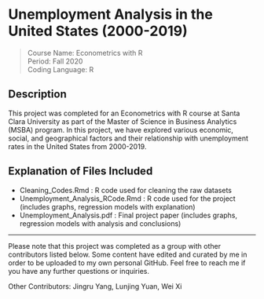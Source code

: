 # Unemployment Analysis in the United States (2000-2019)   

> Course Name: Econometrics with R  
Period: Fall 2020  
Coding Language: R  

## Description

This project was completed for an Econometrics with R course at Santa Clara University as part of the Master of Science in Business Analytics (MSBA) program. In this project, we have explored various economic, social, and geographical factors and their relationship with unemployment rates in the United States from 2000-2019.

## Explanation of Files Included
- Cleaning_Codes.Rmd : R code used for cleaning the raw datasets
- Unemployment_Analysis_RCode.Rmd : R code used for the project (includes graphs, regression models with explanation)
- Unemployment_Analysis.pdf : Final project paper (includes graphs, regression models with analysis and conclusions)

___

Please note that this project was completed as a group with other contributors listed below. Some content have edited and curated by me in order to be uploaded to my own personal GitHub. Feel free to reach me if you have any further questions or inquiries. 

Other Contributors: Jingru Yang, Lunjing Yuan, Wei Xi
